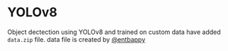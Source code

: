 # YOLOv8
Object dectection using YOLOv8 and trained on custom data 
have added `data.zip` file.  data file is created by [@entbappy](https://github.com/entbappy)
